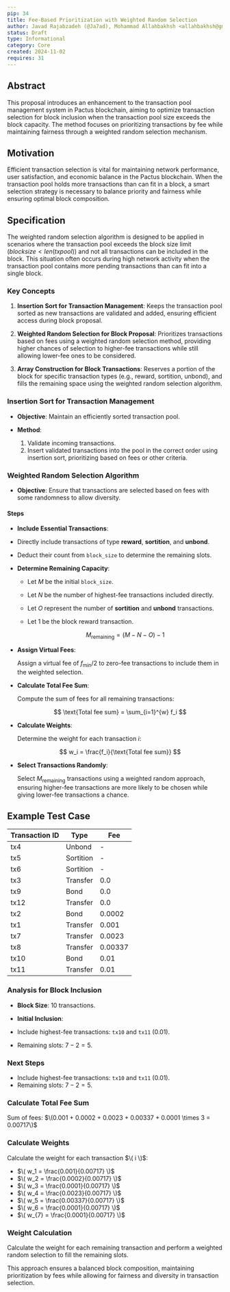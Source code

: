 ```yaml
---
pip: 34
title: Fee-Based Prioritization with Weighted Random Selection
author: Javad Rajabzadeh (@Ja7ad), Mohammad Allahbakhsh <allahbakhsh@gmail.com>
status: Draft
type: Informational
category: Core
created: 2024-11-02
requires: 31
---
```


## Abstract

This proposal introduces an enhancement to the transaction pool management system in Pactus blockchain,
aiming to optimize transaction selection for block inclusion when the transaction pool size exceeds the
block capacity. The method focuses on prioritizing transactions by fee while maintaining fairness through
a weighted random selection mechanism.

## Motivation

Efficient transaction selection is vital for maintaining network performance, user satisfaction, and economic
balance in the Pactus blockchain. When the transaction pool holds more transactions than can fit in a block, a
smart selection strategy is necessary to balance priority and fairness while ensuring optimal block composition.

## Specification

The weighted random selection algorithm is designed to be applied in scenarios where the transaction pool
exceeds the block size limit ($block size < len(tx pool)$) and not all transactions can be included in the
block. This situation often occurs during high network activity when the transaction pool contains more pending
transactions than can fit into a single block.

### Key Concepts

1. **Insertion Sort for Transaction Management**: Keeps the transaction pool sorted as new transactions are
validated and added, ensuring efficient access during block proposal.

2. **Weighted Random Selection for Block Proposal**: Prioritizes transactions based on fees using a weighted
random selection method, providing higher chances of selection to higher-fee transactions while still allowing
lower-fee ones to be considered.

3. **Array Construction for Block Transactions**: Reserves a portion of the block for specific transaction types
(e.g., reward, sortition, unbond), and fills the remaining space using the weighted random selection algorithm.

### Insertion Sort for Transaction Management

- **Objective**: Maintain an efficiently sorted transaction pool.
- **Method**:

  1. Validate incoming transactions.
  2. Insert validated transactions into the pool in the correct order using insertion sort, prioritizing based on
  fees or other criteria.

### Weighted Random Selection Algorithm

- **Objective**: Ensure that transactions are selected based on fees with some randomness to allow diversity.

#### Steps

- **Include Essential Transactions**:

- Directly include transactions of type **reward**, **sortition**, and **unbond**.
- Deduct their count from `block_size` to determine the remaining slots.

- **Determine Remaining Capacity**:

  - Let $M$ be the initial `block_size`.
  - Let $N$ be the number of highest-fee transactions included directly.
  - Let $O$ represent the number of **sortition** and **unbond** transactions.
  - Let $1$ be the block reward transaction.

    $$
    M_{\text{remaining}} = (M - N - O) - 1
    $$

- **Assign Virtual Fees**:

  Assign a virtual fee of $f_{\text{min}} / 2$ to zero-fee transactions to include them in the weighted selection.

- **Calculate Total Fee Sum**:

  Compute the sum of fees for all remaining transactions:

  $$
  \text{Total fee sum} = \sum_{i=1}^{w} f_i
  $$

- **Calculate Weights**:

  Determine the weight for each transaction $i$:

  $$
  w_i = \frac{f_i}{\text{Total fee sum}}
  $$

- **Select Transactions Randomly**:

  Select $M_{\text{remaining}}$ transactions using a weighted random approach, ensuring higher-fee transactions
  are more likely to be chosen while giving lower-fee transactions a chance.

## Example Test Case

| **Transaction ID** | **Type**      | **Fee**  |
|---------------------|---------------|----------|
| tx4                 | Unbond        | -        |
| tx5                 | Sortition     | -        |
| tx6                 | Sortition     | -        |
| tx3                 | Transfer      | 0.0      |
| tx9                 | Bond          | 0.0      |
| tx12                | Transfer      | 0.0      |
| tx2                 | Bond          | 0.0002   |
| tx1                 | Transfer      | 0.001    |
| tx7                 | Transfer      | 0.0023   |
| tx8                 | Transfer      | 0.00337  |
| tx10                | Bond          | 0.01     |
| tx11                | Transfer      | 0.01     |

### Analysis for Block Inclusion

- **Block Size**: 10 transactions.
- **Initial Inclusion**:

- Include highest-fee transactions: `tx10` and `tx11` (0.01).
- Remaining slots: $7 - 2 = 5$.

### Next Steps

- Include highest-fee transactions: `tx10` and `tx11` (0.01).
- Remaining slots: $7 - 2 = 5$.

### Calculate Total Fee Sum

Sum of fees: $\(0.001 + 0.0002 + 0.0023 + 0.00337 + 0.0001 \times 3 = 0.00717\)$

### Calculate Weights

Calculate the weight for each transaction $\( i \)$:

- $\( w_1 = \frac{0.001}{0.00717} \)$
- $\( w_2 = \frac{0.0002}{0.00717} \)$
- $\( w_3 = \frac{0.0001}{0.00717} \)$
- $\( w_4 = \frac{0.0023}{0.00717} \)$
- $\( w_5 = \frac{0.00337}{0.00717} \)$
- $\( w_6 = \frac{0.0001}{0.00717} \)$
- $\( w_{7} = \frac{0.0001}{0.00717} \)$

### Weight Calculation

Calculate the weight for each remaining transaction and perform a weighted random selection to fill
the remaining slots.

This approach ensures a balanced block composition, maintaining prioritization by fees while allowing
for fairness and diversity in transaction selection.
